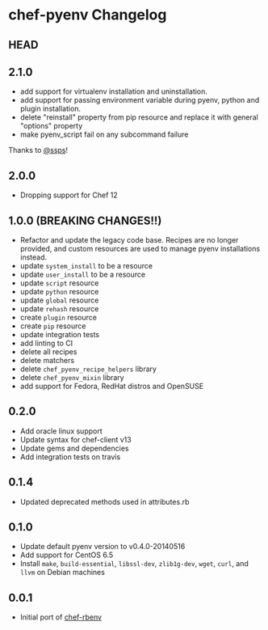 # chef-pyenv Changelog

## HEAD

<!-- Add your contributions here. -->

## 2.1.0

* add support for virtualenv installation and uninstallation.
* add support for passing environment variable during pyenv, python and plugin installation.
* delete "reinstall" property from pip resource and replace it with general "options" property
* make pyenv_script fail on any subcommand failure

Thanks to [@ssps](https://github.com/ssps)!

## 2.0.0

* Dropping support for Chef 12

## 1.0.0 (BREAKING CHANGES!!)

* Refactor and update the legacy code base. Recipes are no longer provided, and custom resources are used to manage pyenv installations instead.
* update `system_install` to be a resource
* update `user_install` to be a resource
* update `script` resource
* update `python` resource
* update `global` resource
* update `rehash` resource
* create `plugin` resource
* create `pip` resource
* update integration tests
* add linting to CI
* delete all recipes
* delete matchers
* delete `chef_pyenv_recipe_helpers` library
* delete `chef_pyenv_mixin` library
* add support for Fedora, RedHat distros and OpenSUSE

## 0.2.0

* Add oracle linux support
* Update syntax for chef-client v13
* Update gems and dependencies
* Add integration tests on travis

## 0.1.4

* Updated deprecated methods used in attributes.rb

## 0.1.0

* Update default pyenv version to v0.4.0-20140516
* Add support for CentOS 6.5
* Install `make`, `build-essential`, `libssl-dev`, `zlib1g-dev`, `wget`,
  `curl`, and `llvm` on Debian machines

## 0.0.1

* Initial port of [chef-rbenv](https://github.com/fnichol/chef-rbenv)
